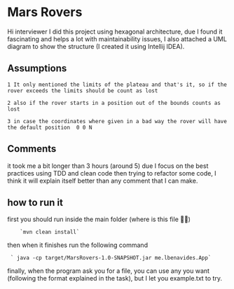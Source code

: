 # Mars Rovers

Hi interviewer I did this project using hexagonal architecture, due I found it fascinating and helps a lot with maintainability issues, I also attached a UML diagram to show the structure (I created it using Intellij IDEA).


## Assumptions

    1 It only mentioned the limits of the plateau and that's it, so if the rover exceeds the limits should be count as lost

    2 also if the rover starts in a position out of the bounds counts as lost

    3 in case the coordinates where given in a bad way the rover will have the default position  0 0 N

## Comments

 it took me a bit longer than 3 hours (around 5) due I focus on the best practices using TDD and clean code then trying 
 to refactor some code, I think it will explain itself better than any comment that I can make.


## how to run it

first you should run inside the main folder (where is this file ✌🏻)

        `mvn clean install`

then when it finishes run the following command

     ` java -cp target/MarsRovers-1.0-SNAPSHOT.jar me.lbenavides.App`

finally, when the program ask you for a file, you can use any you want (following the format explained in the task),
but I let you example.txt to try.

